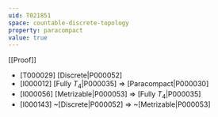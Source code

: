 ```yaml
---
uid: T021851
space: countable-discrete-topology
property: paracompact
value: true
---
```

[[Proof]]

* [T000029] [Discrete|P000052]
* [I000012] [Fully $T_4$|P000035] => [Paracompact|P000030]
* [I000056] [Metrizable|P000053] => [Fully $T_4$|P000035]
* [I000143] ~[Discrete|P000052] => ~[Metrizable|P000053]

